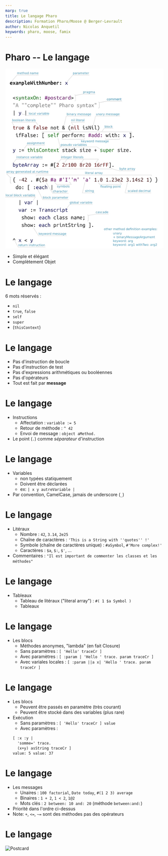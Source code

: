 ```yaml
---
marp: true
title: Le langage Pharo
description: Formation Pharo/Moose @ Berger-Levrault
author: Nicolas Anquetil
keywords: pharo, moose, famix
---
```

<!-- headingDivider: 1 -->
<!-- paginate: true -->
<!-- footer: "Pharo/Moose @ Berger-Levrault" -->

# Pharo -- Le langage

![bg right h:700](./Images/pharoSyntax.png)

- Simple et élégant
- Complètement Objet

# Le langage

6 mots réservés :
- `nil`
- `true`, `false`
- `self`
- `super`
- (`thisContext`)

# Le langage

- Pas d'instruction de boucle
- Pas d'instruction de test
- Pas d'expressions arithmétiques ou booléennes
- Pas d'opérateurs
- Tout est fait par **message**

# Le langage

- Instructions
  - Affectation : `variable := 5`
  - Retour de  méthode : `^ 42`
  - Envoi de message : `object aMethod.`
- Le point (`.`) comme *séparateur* d'instruction

# Le langage

- Variables
  - non typées statiquement
  - Doivent être déclarées
  - ex: `| x y autreVariable |`
- Par convention, CamelCase, jamais de underscore (`_`)

# Le langage

- Litéraux
  - Nombre : `42`, `3.14`, `2e25`
  - Chaîne de caractères : `'This is a String with ''quotes'' !'`
  - Symbole (chaîne de caractères unique) : `#aSymbol`, `#'More complex!'`
  - Caractères : `$a`, `$:`, `$'`, ...
- Commentaires : `"Il est important de commenter les classes et les méthodes"`


# Le langage

- Tableaux
  - Tableau de litéraux ("literal array") : `#( 1 $a Symbol )`
  - Tableaux

# Le langage

- Les blocs
  - Méthodes anonymes, "lambda" (en fait Closure)
  - Sans paramètres : `[ 'Hello' traceCr ]`
  - Avec paramètres : `[ :param | 'Hello ' trace. param traceCr ]`
  - Avec variales locales : `[ :param ||a x| 'Hello ' trace. param traceCr ]`

# Le langage

- Les blocs
  - Peuvent être passés en paramètre (très courant)
  - Peuvent être stocké dans des variables (plus rare)
- Exécution
  - Sans paramètres : `[ 'Hello' traceCr ] value`
  - Avec paramètres :
  ```
  [ :x :y |
    'somme=' trace.
    (x+y) asString traceCr ]
  value: 5 value: 37
  ```

# Le langage

- Les messages
  - Unaires : `100 factorial`, `Date today`, `#(1 2 3) average`
  - Binaires : `1 + 2`, `1 < 2`, `1@2`
  - Mots clés : `2 between: 10 and: 20` (méthode `between:and:`)
- Priorité dans l'ordre ci-dessus
- Note: `+`, `<=`, `~=` sont des méthodes pas des opérateurs

# Le langage

![Postcard](https://upload.wikimedia.org/wikipedia/commons/a/a7/Pharo_syntax_postcard.svg)
